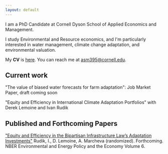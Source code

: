 ```yaml
---
layout: default
---
```


I am a PhD Candidate at Cornell Dyson School of Applied Economics and Management.

I study Environmental and Resource economics, and I'm particularly interested in water management, climate change adaptation, and environmental valuation.  

My **CV** is [here](./cv.html). You can reach me at <a href="asm395@cornell.edu">asm395@cornell.edu</a>.

## Current work

"The value of biased water forecasts for farm adaptation": Job Market Paper, draft coming soon

"Equity and Efficiency in International Climate Adaptation Portfolios" with Derek Lemoine and Ivan Rudik

## Published and Forthcoming Papers
<a href="https://www.nber.org/system/files/chapters/c15011/c15011.pdf">"Equity and Efficiency in the
Bipartisan Infrastructure Law’s Adaptation Investments"</a> Rudik, I., D. Lemoine, A. Marcheva (randomized). Forthcoming.
 NBER Environmental and Energy Policy and the Economy Volume 6.